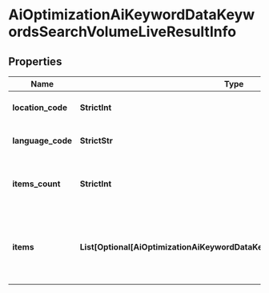 # AiOptimizationAiKeywordDataKeywordsSearchVolumeLiveResultInfo


## Properties

| Name | Type | Description | Notes |
|------------ | ------------- | ------------- | -------------|
**location_code** | **StrictInt** | location code in a POST array |[optional]|
**language_code** | **StrictStr** | language code in a POST array |[optional]|
**items_count** | **StrictInt** | number of results returned in the items array |[optional]|
**items** | **List[Optional[AiOptimizationAiKeywordDataKeywordsSearchVolumeLiveItem]]** | contains specified keywords with their AI search volume rates |[optional]|